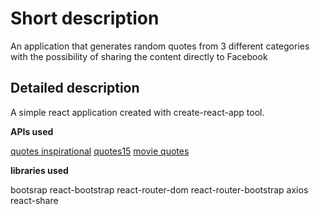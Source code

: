 # Short description

An application that generates random quotes from 3 different categories with the possibility of sharing the content directly to Facebook

## Detailed description

A simple react application created with create-react-app tool.

**APIs used**

[quotes inspirational](https://rapidapi.com/ipworld/api/quotes-inspirational-quotes-motivational-quotes/)
[quotes15](https://rapidapi.com/martin.svoboda/api/quotes15/)
[movie quotes](https://github.com/F4R4N/movie-quote)

**libraries used**

bootsrap
react-bootstrap
react-router-dom
react-router-bootstrap
axios
react-share
